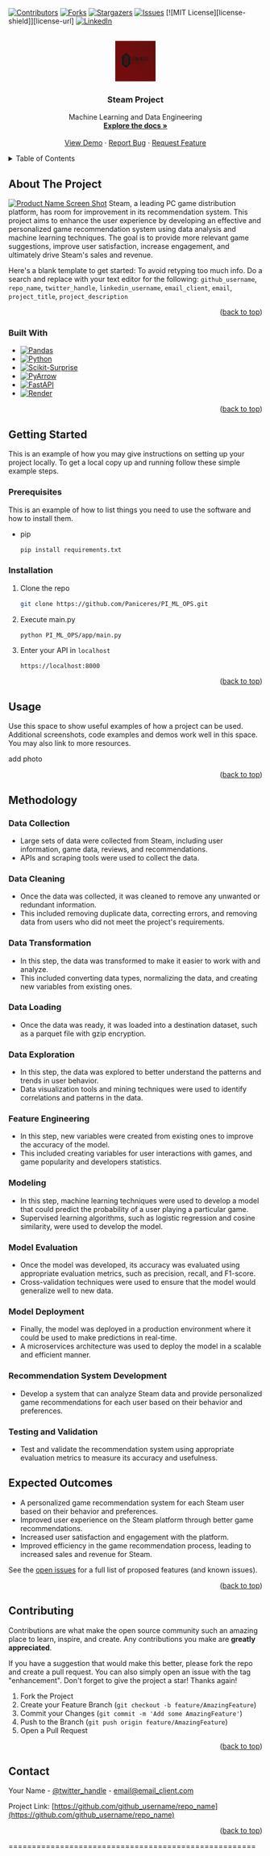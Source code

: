<a name="Steam Project"></a>

<!-- PROJECT SHIELDS -->
<!--
*** I'm using markdown "reference style" links for readability.
*** Reference links are enclosed in brackets [ ] instead of parentheses ( ).
*** See the bottom of this document for the declaration of the reference variables
*** for contributors-url, forks-url, etc. This is an optional, concise syntax you may use.
*** https://www.markdownguide.org/basic-syntax/#reference-style-links
-->
[![Contributors][contributors-shield]][contributors-url]
[![Forks][forks-shield]][forks-url]
[![Stargazers][stars-shield]][stars-url]
[![Issues][issues-shield]][issues-url]
[![MIT License][license-shield]][license-url]
[![LinkedIn][linkedin-shield]][linkedin-url]



<!-- PROJECT LOGO -->
<br />
<div align="center">
  <a href="https://github.com/Paniceres/PI_ML_OPS">
    <img src="/src/steam_project_logo.png" alt="Logo" width="80" height="80">
  </a>

<h3 align="center">Steam Project</h3>

  <p align="center">
    Machine Learning and Data Engineering
    <br />
    <a href="https://github.com/Paniceres/PI_ML_OPS"><strong>Explore the docs »</strong></a>
    <br />
    <br />
    <a href="https://github.com/Paniceres/PI_ML_OPS">View Demo</a>
    ·
    <a href="https://github.com/Paniceres/PI_ML_OPS/issues">Report Bug</a>
    ·
    <a href="https://github.com/Paniceres/PI_ML_OPS/issues">Request Feature</a>
  </p>
</div>



<!-- TABLE OF CONTENTS -->
<details>
  <summary>Table of Contents</summary>
  <ol>
    <li>
      <a href="#about-the-project">About The Project</a>
      <ul>
        <li><a href="#built-with">Built With</a></li>
      </ul>
    </li>
    <li>
      <a href="#getting-started">Getting Started</a>
      <ul>
        <li><a href="#prerequisites">Prerequisites</a></li>
        <li><a href="#installation">Installation</a></li>
      </ul>
    </li>
    <li><a href="#usage">Usage</a></li>
    <li><a href="#methodology">Methodology</a></li>
    <li><a href="#contributing">Contributing</a></li>
    <li><a href="#contact">Contact</a></li>
  </ol>
</details>



<!-- ABOUT THE PROJECT -->
## About The Project

[![Product Name Screen Shot][product-screenshot]](https://example.com)
Steam, a leading PC game distribution platform, has room for improvement in its recommendation system. This project aims to enhance the user experience by developing an effective and personalized game recommendation system using data analysis and machine learning techniques. The goal is to provide more relevant game suggestions, improve user satisfaction, increase engagement, and ultimately drive Steam's sales and revenue.

Here's a blank template to get started: To avoid retyping too much info. Do a search and replace with your text editor for the following: `github_username`, `repo_name`, `twitter_handle`, `linkedin_username`, `email_client`, `email`, `project_title`, `project_description`

<p align="right">(<a href="#readme-top">back to top</a>)</p>



### Built With

* [![Pandas][Pandas-logo]][Pandas-url]
* [![Python][Python-logo]][Python-url]
* [![Scikit-Surprise][Scikit-Surprise-logo]][Scikit-Surprise-url]
* [![PyArrow][PyArrow-logo]][PyArrow-url]
* [![FastAPI][FastAPI-logo]][FastAPI-url]
* [![Render][Render-logo]][Render-url]

<p align="right">(<a href="#readme-top">back to top</a>)</p>



<!-- GETTING STARTED -->
## Getting Started

This is an example of how you may give instructions on setting up your project locally.
To get a local copy up and running follow these simple example steps.

### Prerequisites

This is an example of how to list things you need to use the software and how to install them.
* pip
  ```sh
  pip install requirements.txt
  ```

### Installation

1. Clone the repo
   ```sh
   git clone https://github.com/Paniceres/PI_ML_OPS.git
   ```
2. Execute main.py
   ```sh
   python PI_ML_OPS/app/main.py
   ```
3. Enter your API in `localhost`
   ```
   https://localhost:8000
   ```

<p align="right">(<a href="#readme-top">back to top</a>)</p>



<!-- USAGE EXAMPLES -->
## Usage

Use this space to show useful examples of how a project can be used. Additional screenshots, code examples and demos work well in this space. You may also link to more resources.

add photo

<p align="right">(<a href="#readme-top">back to top</a>)</p>



<!-- METHODOLOGY -->

## Methodology

### Data Collection

* Large sets of data were collected from Steam, including user information, game data, reviews, and recommendations.
* APIs and scraping tools were used to collect the data.

### Data Cleaning

* Once the data was collected, it was cleaned to remove any unwanted or redundant information.
* This included removing duplicate data, correcting errors, and removing data from users who did not meet the project's requirements.

### Data Transformation

* In this step, the data was transformed to make it easier to work with and analyze.
* This included converting data types, normalizing the data, and creating new variables from existing ones.

### Data Loading

* Once the data was ready, it was loaded into a destination dataset, such as a parquet file with gzip encryption.

### Data Exploration

* In this step, the data was explored to better understand the patterns and trends in user behavior.
* Data visualization tools and mining techniques were used to identify correlations and patterns in the data.

### Feature Engineering

* In this step, new variables were created from existing ones to improve the accuracy of the model.
* This included creating variables for user interactions with games, and game popularity and developers statistics.

### Modeling

* In this step, machine learning techniques were used to develop a model that could predict the probability of a user playing a particular game.
* Supervised learning algorithms, such as logistic regression and cosine similarity, were used to develop the model.

### Model Evaluation

* Once the model was developed, its accuracy was evaluated using appropriate evaluation metrics, such as precision, recall, and F1-score.
* Cross-validation techniques were used to ensure that the model would generalize well to new data.

### Model Deployment

* Finally, the model was deployed in a production environment where it could be used to make predictions in real-time.
* A microservices architecture was used to deploy the model in a scalable and efficient manner.


### Recommendation System Development

* Develop a system that can analyze Steam data and provide personalized game recommendations for each user based on their behavior and preferences.

### Testing and Validation

* Test and validate the recommendation system using appropriate evaluation metrics to measure its accuracy and usefulness.

Expected Outcomes
----------------

* A personalized game recommendation system for each Steam user based on their behavior and preferences.
* Improved user experience on the Steam platform through better game recommendations.
* Increased user satisfaction and engagement with the platform.
* Improved efficiency in the game recommendation process, leading to increased sales and revenue for Steam.


See the [open issues](https://github.com/Paniceres/PI_ML_OPS/issues) for a full list of proposed features (and known issues).

<p align="right">(<a href="#readme-top">back to top</a>)</p>



<!-- CONTRIBUTING -->
## Contributing

Contributions are what make the open source community such an amazing place to learn, inspire, and create. Any contributions you make are **greatly appreciated**.

If you have a suggestion that would make this better, please fork the repo and create a pull request. You can also simply open an issue with the tag "enhancement".
Don't forget to give the project a star! Thanks again!

1. Fork the Project
2. Create your Feature Branch (`git checkout -b feature/AmazingFeature`)
3. Commit your Changes (`git commit -m 'Add some AmazingFeature'`)
4. Push to the Branch (`git push origin feature/AmazingFeature`)
5. Open a Pull Request

<p align="right">(<a href="#readme-top">back to top</a>)</p>


<!-- CONTACT -->
## Contact

Your Name - [@twitter_handle](https://twitter.com/twitter_handle) - email@email_client.com

Project Link: [https://github.com/github_username/repo_name](https://github.com/github_username/repo_name)

<p align="right">(<a href="#readme-top">back to top</a>)</p>

<!-- MARKDOWN LINKS & IMAGES -->
<!-- https://www.markdownguide.org/basic-syntax/#reference-style-links -->
[contributors-shield]: https://img.shields.io/github/contributors/Paniceres/PI_OPS_ML.svg?style=for-the-badge
[contributors-url]: https://github.com/Paniceres/PI_OPS_ML/graphs/contributors
[forks-shield]: https://img.shields.io/github/forks/Paniceres/PI_OPS_ML.svg?style=for-the-badge
[forks-url]: https://github.com/Paniceres/PI_OPS_ML/network/members
[stars-shield]: https://img.shields.io/github/stars/Paniceres/PI_OPS_ML.svg?style=for-the-badge
[stars-url]: https://github.com/Paniceres/PI_OPS_ML/stargazers
[issues-shield]: https://img.shields.io/github/issues/Paniceres/PI_OPS_ML.svg?style=for-the-badge
[issues-url]: https://github.com/Paniceres/PI_OPS_ML/issues
[linkedin-shield]: https://img.shields.io/badge/-LinkedIn-black.svg?style=for-the-badge&logo=linkedin&colorB=555
[linkedin-url]: https://www.linkedin.com/in/paniceres-lucio/
[product-screenshot]: src/screenshot.png

[Pandas-logo]: https://img.shields.io/badge/Pandas-150458?style=for-the-badge&logo=pandas&logoColor=white
[Pandas-url]: https://pandas.pydata.org/
[Python-logo]: https://img.shields.io/badge/Python-3776AB?style=for-the-badge&logo=python&logoColor=white
[Python-url]: https://www.python.org/
[SciKit-Surprise-logo]: https://img.shields.io/badge/Scikit--Surprise-F7931E?style=for-the-badge&logo=scikit--learn&logoColor=white
[SciKit-Surprise-url]: https://surprise.readthedocs.io/
[PyArrow-logo]: https://img.shields.io/badge/PyArrow-F63E02?style=for-the-badge&logo=apache-arrow&logoColor=white
[PyArrow-url]: https://arrow.apache.org/pyarrow/
[FastAPI-logo]: https://img.shields.io/badge/FastAPI-009688?style=for-the-badge&logo=fastapi&logoColor=white
[FastAPI-url]: https://fastapi.tiangolo.com/
[Render-logo]: https://img.shields.io/badge/Render-FF6C37?style=for-the-badge&logo=render&logoColor=white
[Render-url]: https://render.com/
=====================================================